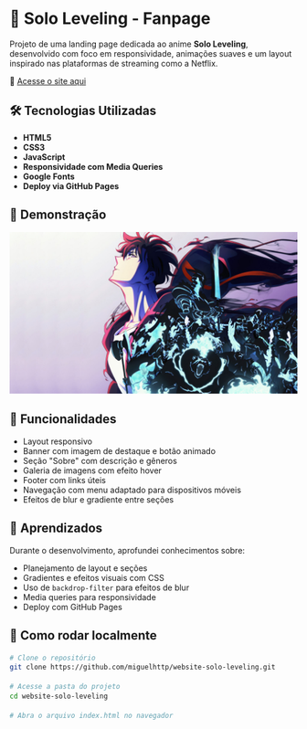 # 🌌 Solo Leveling - Fanpage

Projeto de uma landing page dedicada ao anime **Solo Leveling**, desenvolvido com foco em responsividade, animações suaves e um layout inspirado nas plataformas de streaming como a Netflix.

🔗 [Acesse o site aqui](https://miguelhttp.github.io/website-solo-leveling/)

## 🛠️ Tecnologias Utilizadas

- **HTML5**
- **CSS3**
- **JavaScript**
- **Responsividade com Media Queries**
- **Google Fonts**
- **Deploy via GitHub Pages**

## 📸 Demonstração

![Banner](./src/image/bg-hero.jpg)

## 🎯 Funcionalidades

- Layout responsivo
- Banner com imagem de destaque e botão animado
- Seção "Sobre" com descrição e gêneros
- Galeria de imagens com efeito hover
- Footer com links úteis
- Navegação com menu adaptado para dispositivos móveis
- Efeitos de blur e gradiente entre seções

## 🧠 Aprendizados

Durante o desenvolvimento, aprofundei conhecimentos sobre:

- Planejamento de layout e seções
- Gradientes e efeitos visuais com CSS
- Uso de `backdrop-filter` para efeitos de blur
- Media queries para responsividade
- Deploy com GitHub Pages

## 🚀 Como rodar localmente

```bash
# Clone o repositório
git clone https://github.com/miguelhttp/website-solo-leveling.git

# Acesse a pasta do projeto
cd website-solo-leveling

# Abra o arquivo index.html no navegador

